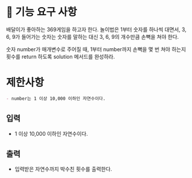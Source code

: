 # 🚀 기능 요구 사항

배달이가 좋아하는 369게임을 하고자 한다. 놀이법은 1부터 숫자를 하나씩 대면서, 3, 6, 9가 들어가는 숫자는 숫자를 말하는 대신 3, 6, 9의 개수만큼 손뼉을 쳐야 한다.

숫자 number가 매개변수로 주어질 때, 1부터 number까지 손뼉을 몇 번 쳐야 하는지 횟수를 return 하도록 solution 메서드를 완성하라.



# 제한사항

```markdown
- number는 1 이상 10,000 이하인 자연수이다.
```

## 입력

- 1 이상 10,000 이하인 자연수이다.

## 출력

- 입력받은 자연수까지 박수친 횟수를 출력한다.